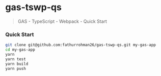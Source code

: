 # gas-tswp-qs

> GAS - TypeScript - Webpack - Quick Start

### Quick Start

```bash
git clone git@github.com:fathurrohman26/gas-tswp-qs.git my-gas-app
cd my-gas-app
yarn
yarn test
yarn build
yarn push
```
